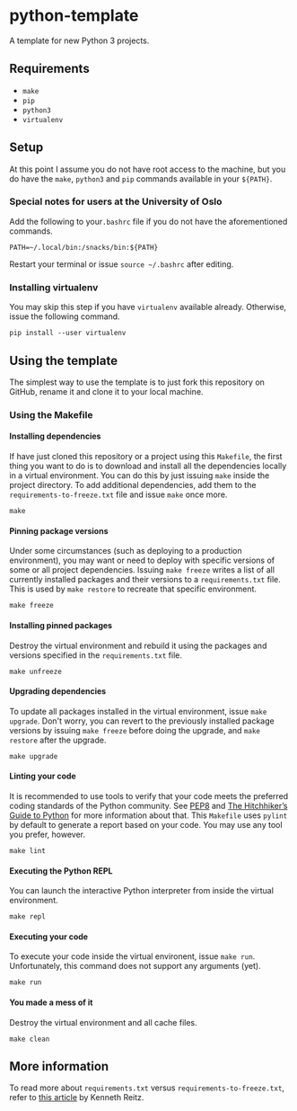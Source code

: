 # python-template
A template for new Python 3 projects.

## Requirements
- `make`
- `pip`
- `python3`
- `virtualenv`

## Setup
At this point I assume you do not have root access to the machine, but you do have the `make`, `python3` and `pip` commands available in your `${PATH}`.

### Special notes for users at the University of Oslo
Add the following to your`.bashrc` file if you do not have the aforementioned commands.

	PATH=~/.local/bin:/snacks/bin:${PATH}
	
Restart your terminal or issue `source ~/.bashrc` after editing.

### Installing virtualenv
You may skip this step if you have `virtualenv` available already. Otherwise, issue the following command.

	pip install --user virtualenv

## Using the template
The simplest way to use the template is to just fork this repository on GitHub, rename it and clone it to your local machine.

### Using the Makefile

#### Installing dependencies
If have just cloned this repository or a project using this `Makefile`, the first thing you want to do is to download and install all the dependencies locally in a virtual environment. You can do this by just issuing `make` inside the project directory. To add additional dependencies, add them to the `requirements-to-freeze.txt` file and issue `make` once more.

	make

#### Pinning package versions	
Under some circumstances (such as deploying to a production environment), you may want or need to deploy with specific versions of some or all project dependencies. Issuing `make freeze` writes a list of all currently installed packages and their versions to a `requirements.txt` file. This is used by `make restore` to recreate that specific environment.
	
	make freeze

#### Installing pinned packages
Destroy the virtual environment and rebuild it using the packages and versions specified in the `requirements.txt` file.
	
	make unfreeze

#### Upgrading dependencies
To update all packages installed in the virtual environment, issue `make upgrade`. Don't worry, you can revert to the previously installed package versions by issuing `make freeze` before doing the upgrade, and `make restore` after the upgrade.
	
	make upgrade

#### Linting your code
It is recommended to use tools to verify that your code meets the preferred coding standards of the Python community. See [PEP8](http://pep8.org) and [The Hitchhiker’s Guide to Python](http://docs.python-guide.org/en/latest/) for more information about that. This `Makefile` uses `pylint` by default to generate a report based on your code. You may use any tool you prefer, however.
	
	make lint

#### Executing the Python REPL
You can launch the interactive Python interpreter from inside the virtual environment.
	
	make repl

#### Executing your code
To execute your code inside the virtual environent, issue `make run`. Unfortunately, this command does not support any arguments (yet).
	
	make run

#### You made a mess of it
Destroy the virtual environment and all cache files.
	
	make clean

## More information
To read more about `requirements.txt` versus `requirements-to-freeze.txt`, refer to [this article](http://www.kennethreitz.org/essays/a-better-pip-workflow) by Kenneth Reitz.
